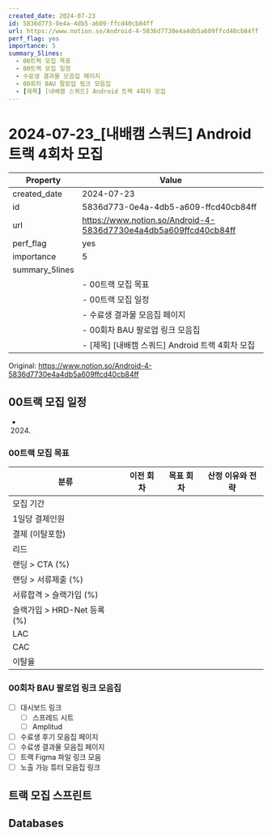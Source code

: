 ```yaml
---
created_date: 2024-07-23
id: 5836d773-0e4a-4db5-a609-ffcd40cb84ff
url: https://www.notion.so/Android-4-5836d7730e4a4db5a609ffcd40cb84ff
perf_flag: yes
importance: 5
summary_5lines:
  - 00트랙 모집 목표
  - 00트랙 모집 일정
  - 수료생 결과물 모음집 페이지
  - 00회차 BAU 팔로업 링크 모음집
  - [제목] [내배캠 스쿼드] Android 트랙 4회차 모집
---
```


# 2024-07-23_[내배캠 스쿼드] Android 트랙 4회차 모집

| Property | Value |
| --- | --- |
| created_date | 2024-07-23 |
| id | 5836d773-0e4a-4db5-a609-ffcd40cb84ff |
| url | https://www.notion.so/Android-4-5836d7730e4a4db5a609ffcd40cb84ff |
| perf_flag | yes |
| importance | 5 |
| summary_5lines | |
|  | - 00트랙 모집 목표 |
|  | - 00트랙 모집 일정 |
|  | - 수료생 결과물 모음집 페이지 |
|  | - 00회차 BAU 팔로업 링크 모음집 |
|  | - [제목] [내배캠 스쿼드] Android 트랙 4회차 모집 |

Original: https://www.notion.so/Android-4-5836d7730e4a4db5a609ffcd40cb84ff

## 00트랙 모집 일정
- 2024.

### 00트랙 모집 목표
| 분류 | 이전 회차 |  목표 회차 | 산정 이유와 전략 |
| --- | --- | --- | --- |
| 모집 기간 |  |  |  |
| 1일당 결제인원 |  |  |  |
| 결제 (이탈포함) |  |  |  |
| 리드 |  |  |  |
| 랜딩 > CTA (%) |  |  |  |
| 랜딩 > 서류제출 (%) |  |  |  |
| 서류합격 > 슬랙가입 (%) |  |  |  |
| 슬랙가입 > HRD-Net 등록 (%) |  |  |  |
| LAC |  |  |  |
| CAC |  |  |  |
| 이탈율 |  |  |  |

### 00회차 BAU 팔로업 링크 모음집
- [ ] 대시보드 링크
  - [ ] 스프레드 시트
  - [ ] Amplitud
- [ ] 수료생 후기 모음집 페이지
- [ ] 수료생 결과물 모음집 페이지
- [ ] 트랙 Figma 파일 링크 모음
- [ ] 노출 가능 튜터 모음집 링크

## 트랙 모집 스프린트

## Databases
